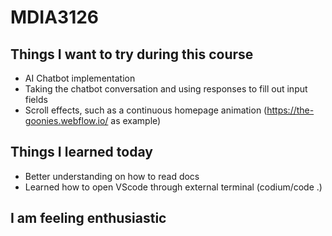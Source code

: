 # MDIA3126

## Things I want to try during this course
- AI Chatbot implementation
- Taking the chatbot conversation and using responses to fill out input fields
- Scroll effects, such as a continuous homepage animation (https://the-goonies.webflow.io/ as example)

## Things I learned today
- Better understanding on how to read docs
- Learned how to open VScode through external terminal (codium/code .)

## I am feeling enthusiastic